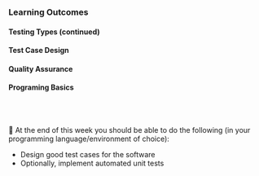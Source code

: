 ### Learning Outcomes

#### Testing Types (continued)

<panel type="success" header="**`W11.1` Can explain common testing types**" no-close>

  <panel type="success" header="`W11.1a` Can explain unit testing" expanded no-close>
    <include src="../../book/testing/testingTypes/unitTesting/what/full.md" />
  </panel>  
  
  <panel type="success" header="`W11.1b` Can explain integration testing" expanded no-close>
    <include src="../../book/testing/testingTypes/integrationTesting/what/full.md" />
  </panel>  
  
  <panel type="success" header="`W11.1c` Can expalin system testing" expanded no-close>
    <include src="../../book/testing/testingTypes/systemTesting/what/full.md" /> 
  </panel>   
  
  <panel type="success" header="`W11.1d` Can expalin alpha and beta testing" expanded no-close>
    <include src="../../book/testing/testingTypes/alphaBetaTesting/what/full.md" /> 
  </panel>   
  
  <panel type="success" header="`W11.1e` Can explain developer testing" expanded no-close>
    <include src="../../book/testing/testingTypes/developerTesting/what/full.md" /> 
    <include src="../../book/testing/testingTypes/developerTesting/why/full.md" /> 
  </panel>   
  
  <panel type="success" header="`W11.1f` Can expalin acceptance testing" expanded no-close>
    <include src="../../book/testing/testingTypes/acceptanceTesting/what/full.md" /> 
    <include src="../../book/testing/testingTypes/acceptanceTesting/acceptanceVsSystemTesting/full.md" /> 
  </panel>   
  
  <panel type="success" header="`W11.1g` Can explain exploratory and scripted testing" expanded no-close>
    <include src="../../book/testing/testingTypes/exploratoryVsScriptedTesting/what/full.md" /> 
    <include src="../../book/testing/testingTypes/exploratoryVsScriptedTesting/when/full.md" /> 
  </panel>  
  
</panel>

#### Test Case Design

<panel type="success" header="**`W11.2` Can use basic test case design techniques**" no-close>

  <panel type="success" header="`W11.2a` Can explain test case design" expanded no-close>
    <include src="../../book/testCaseDesign/introduction/what/full.md" />
  </panel>  
  
  <panel type="success" header="`W11.2b` Can explain different approaches to test case design" expanded no-close>
    <include src="../../book/testCaseDesign/introduction/blackVsGlass/full.md" />
  </panel>  
  
  <panel type="success" header="`W11.2d` Can follow coding standards" expanded no-close>
    <include src="../../book/testCaseDesign/introduction/blackVsGlass/full.md" />
  </panel>  
  
  <panel type="success" header="`W11.2f` Can use the Equivalence Partitioning technique" expanded no-close>
    <include src="../../book/testCaseDesign/equivalencePartitions/what/full.md" />
    <include src="../../book/testCaseDesign/equivalencePartitions/basic/full.md" />
    <include src="../../book/testCaseDesign/equivalencePartitions/intermediate/full.md" />
  </panel>  
  
  <panel type="success" header="`W11.2h` Can use the Boundary Value Analysis technique" expanded no-close>
    <include src="../../book/testCaseDesign/boundaryValueAnalysis/what/full.md" />
    <include src="../../book/testCaseDesign/boundaryValueAnalysis/how/full.md" />
  </panel>  

</panel>

#### Quality Assurance

<panel type="success" header="**`W11.3` Can refactor code**" no-close>

  <panel type="success" header="`W11.3a` Can expaling Quality Assurance" expanded no-close>
    <include src="../../book/qualityAssurance/introduction/what/full.md" />
    <include src="../../book/qualityAssurance/introduction/validationVsVerification/full.md" />
  </panel>
  
  <panel type="success" header="`W11.3b` Can explain code reviews" expanded no-close>
    <include src="../../book/qualityAssurance/codeReviews/what/full.md" />
  </panel>
  
  <panel type="success" header="`W11.3c` Can expalin static analysis" expanded no-close>
    <include src="../../book/qualityAssurance/staticAnalysis/what/full.md" />
  </panel>
  
  <panel type="success" header="`W11.3d` Can explain formal verification" expanded no-close>
    <include src="../../book/qualityAssurance/formalVerification/what/full.md" />
  </panel>
  
</panel>


#### Programing Basics

<panel type="warning" header="**`W11.4` Can implement unit tests**" no-close>
  <include src="../../programming/unittesting/text.md" />
</panel>

<br><br>

:dart: At the end of this week you should be able to do the following (in your programming language/environment of choice):

<panel header=" Evidence of achieving the LO" no-close>

* Design good test cases for the software
* Optionally, implement automated unit tests 

</panel>


